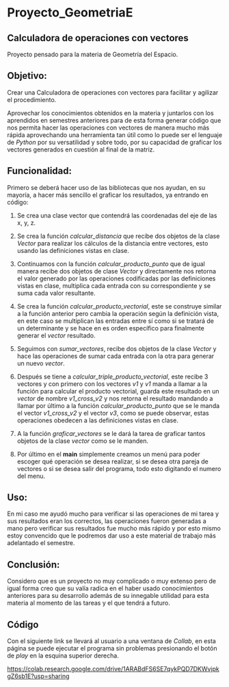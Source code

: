 # Proyecto_GeometriaE
## **Calculadora de operaciones con vectores**

Proyecto pensado para la materia de Geometría del Espacio.

## Objetivo:
Crear una Calculadora de operaciones con vectores para facilitar y agilizar el procedimiento.


Aprovechar los conocimientos obtenidos en la materia y juntarlos con los aprendidos en semestres anteriores para de esta forma generar código que nos permita hacer las operaciones con vectores de manera mucho más rápida aprovechando una herramienta tan útil como lo puede ser el lenguaje de *Python* por su versatilidad y sobre todo, por su capacidad de graficar los vectores generados en cuestión al final de la matriz.

## Funcionalidad:

Primero se deberá hacer uso de las bibliotecas que nos ayudan, en su mayoría, a hacer más sencillo el graficar los resultados, ya entrando en código:
1. Se crea una clase vector que contendrá las coordenadas del eje de las x, y, z.
2. Se crea la función *calcular_distancia* que recibe dos objetos de la clase *Vector* para realizar los cálculos de la distancia entre vectores, esto usando las definiciones vistas en clase.

3. Continuamos con la función *calcular_producto_punto* que de igual manera recibe dos objetos de clase *Vector* y directamente nos retorna el valor generado por las operaciones codificadas por las definiciones vistas en clase, multiplica cada entrada con su correspondiente y se suma cada valor resultante.
4. Se crea la función *calcular_producto_vectorial*, este se construye similar a la función anterior pero cambia la operación según la definición vista, en este caso se multiplican las entradas entre sí como si se tratará de un determinante y se hace en es orden específico para finalmente generar el *vector* resultado.
5. Seguimos con *sumar_vectores*, recibe dos objetos de la clase *Vector* y hace las operaciones de sumar cada entrada con la otra para generar un nuevo *vector*.
6. Después se tiene a *calcular_triple_producto_vectorial*, este recibe 3 vectores y con primero con los vectores *v1* y *v1* manda a llamar a la función para calcular el producto vectorial, guarda este resultado en un *vector* de nombre *v1_cross_v2* y nos retorna el resultado mandando a llamar por último a la función *calcular_producto_punto* que se le manda el vector *v1_cross_v2* y el vector *v3*, como se puede observar, estas operaciones obedecen a las definiciones vistas en clase.
7. A la función *graficar_vectores* se le dará la tarea de graficar tantos objetos de la clase *vector* como se le manden.

8. Por último en el **main** simplemente creamos un menú para poder escoger qué operación se desea realizar, si se desea otra pareja de vectores o si se desea salir del programa, todo esto digitando el numero del menu.

## Uso:

En mi caso me ayudó mucho para verificar si las operaciones de mi tarea y sus resultados eran los correctos, las operaciones fueron generadas a mano pero verificar sus resultados fue mucho más rápido y por esto mismo estoy convencido que le podremos dar uso a este material de trabajo más adelantado el semestre.

## Conclusión: 
Considero que es un proyecto no muy complicado o muy extenso pero de igual forma creo que su valía radica en el haber usado conocimientos anteriores para su desarrollo además de su innegable utilidad para esta materia al momento de las tareas y el que tendrá a futuro. 

## Código
Con el siguiente link se llevará al usuario a una ventana de *Collab*, en esta página se puede ejecutar el programa sin problemas presionando el botón de *play* en la esquina superior derecha.

https://colab.research.google.com/drive/1ARABdFS6SE7qykPQD7DKWvjpkgZ6sb1E?usp=sharing


